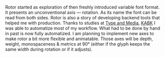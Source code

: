Rotor started as exploration of then freshly introduced variable font format. It presents an unconventional axis — rotation. As its name the font can be read from both sides. Rotor is also a story of developing backend tools that helped me with production. Thanks to studies at [Type and Media](https://typemedia.org/), [KABK](https://www.kabk.nl/) I was able to automatize most of my workflow. What had to be done by hand in past is now fully automatized. I am planning to implement new axes to make rotor a bit more flexible and animatable. Those axes will be depth, weight, monospaceness & metrics at 90° (either if the glyph keeps the same width during rotation or if it adjusts).